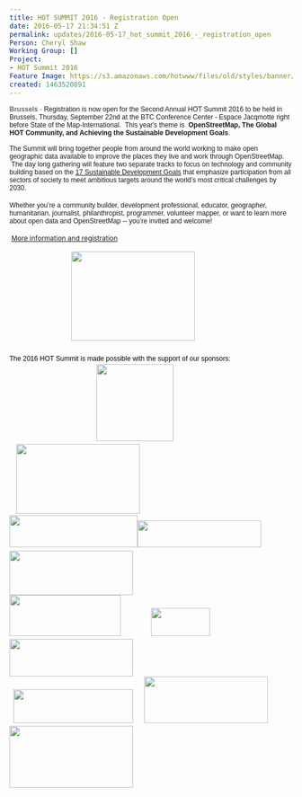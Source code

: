 ```yaml
---
title: HOT SUMMIT 2016 - Registration Open
date: 2016-05-17 21:34:51 Z
permalink: updates/2016-05-17_hot_summit_2016_-_registration_open
Person: Cheryl Shaw
Working Group: []
Project:
- HOT Summit 2016
Feature Image: https://s3.amazonaws.com/hotwww/files/old/styles/banner/public/HOT+Summit+2015.jpg
created: 1463520891
---
```


<p><span style="font-size: 12px;"><span style="font-family: arial,helvetica neue,helvetica,sans-serif;"><span style="color: #696969;"><strong>Brussels</strong> -&nbsp;</span></span></span><span style="font-family: arial, 'helvetica neue', helvetica, sans-serif; font-size: 12px;">Registration is now open for the Second Annual HOT Summit 2016 to be held in Brussels, Thursday, September 22nd at the BTC Conference Center - Espace Jacqmotte right before State of the Map-International. &nbsp;This year's theme is&nbsp;</span><span style="font-size: 12px;"><span style="font-family: arial,helvetica neue,helvetica,sans-serif;">&nbsp;<strong>OpenStreetMap, The Global HOT Community, and Achieving the Sustainable Development Goals</strong>.</span></span></p><div dir="ltr"><p><font face="arial, helvetica neue, helvetica, sans-serif"><span style="font-size: 12px;">The Summit will bring together people from around the world working to make open geographic data available to improve the places they live and work through OpenStreetMap. &nbsp;The day long gathering will feature two separate tracks to focus on technology and community building based on the&nbsp;</span></font><a style="font-family: arial, 'helvetica neue', helvetica, sans-serif; font-size: 12px;" href="https://sustainabledevelopment.un.org/?menu=1300" data-cke-saved-href="https://sustainabledevelopment.un.org/?menu=1300">17 Sustainable Development Goals</a><font face="arial, helvetica neue, helvetica, sans-serif"><span style="font-size: 12px;">&nbsp;that emphasize participation from all sectors of society to meet ambitious targets around the world’s most critical challenges by 2030.</span></font><br><br><font face="arial, helvetica neue, helvetica, sans-serif"><span style="font-size: 12px;">Whether you’re a community builder, development professi</span></font><span style="font-size: 12px; font-family: arial, 'helvetica neue', helvetica, sans-serif;">onal, educator, geographer, humanitarian, journalist, philanthropist, programmer, volunteer mapper, or want to learn more about open data and OpenStreetMap -- you’re invited and welcome!</span></p><p><span style="font-size: 12px;"><span style="color: #696969;"><span style="line-height: 1.6;">&nbsp;<a href="http://summit.hotosm.org" target="_blank" data-cke-saved-href="http://summit2016.hotosm.org">More information and registration</a></span></span></span></p></div><div dir="ltr"><span style="font-size: 12px;"><span style="color: #696969;"><span style="line-height: 1.6;"><span style="font-family: arial, 'helvetica neue', helvetica, sans-serif; color: #000000;">&nbsp; &nbsp; &nbsp; &nbsp; &nbsp; &nbsp; &nbsp; &nbsp; &nbsp; &nbsp; &nbsp; &nbsp; &nbsp; &nbsp; &nbsp; &nbsp; &nbsp;<img class="image-medium" title="2016 Hot Summit" src="https://s3.amazonaws.com/hotwww/files/old/styles/medium/public/HOTsummit2016_logo_0.png?itok=Bb4iQvZ6" alt="" style="width:220px;height:159px">&nbsp; &nbsp; &nbsp;</span></span></span></span></div><div dir="ltr">&nbsp;</div><div dir="ltr"><span style="font-size: 12px;"><span style="color: #696969;"><span style="line-height: 1.6;"><span style="font-family: arial, 'helvetica neue', helvetica, sans-serif; color: #000000;">The 2016 HOT Summit is made possible with the support of our sponsors: &nbsp;</span></span></span></span></div><div dir="ltr"><span style="font-size: 12px;"><span style="color: #696969;"><span style="line-height: 1.6;">&nbsp; &nbsp; &nbsp; &nbsp; &nbsp; &nbsp; &nbsp; &nbsp; &nbsp; &nbsp; &nbsp; &nbsp; &nbsp; &nbsp; &nbsp; &nbsp; &nbsp; &nbsp; &nbsp; &nbsp; &nbsp; &nbsp; &nbsp; <img class="image-medium" src="https://s3.amazonaws.com/hotwww/files/old/styles/medium/public/Mapbox-Graphic_0.jpg?itok=-JlI4NV0" alt="" style="width:137px;height:137px">&nbsp; &nbsp; &nbsp; &nbsp;&nbsp;</span></span></span></div><div dir="ltr"><img class="image-medium" style="color: #696969; font-size: 12px;" src="https://s3.amazonaws.com/hotwww/files/old/styles/medium/public/logo_btc.jpg?itok=26BXCTQX" alt="" style="width:238px;height:122px">&nbsp; &nbsp;<img class="image-medium" src="https://s3.amazonaws.com/hotwww/files/old/styles/medium/public/digitalglobe.jpg?itok=N7neAkVo" alt="" style="width:220px;height:124px"></div><div dir="ltr"><span style="font-size: 12px;"><span style="color: #696969;"><span style="line-height: 1.6;"><img class="image-medium" title="Mapillary" src="https://s3.amazonaws.com/hotwww/files/old/styles/medium/public/77b14c662df42f71f8a7f0775d1873f686a58788.png?itok=bSHP_wE_" alt="" style="width:228px;height:57px"><img class="image-medium" title="Spatialdev" src="https://s3.amazonaws.com/hotwww/files/old/styles/medium/public/sponsor-spatialdev-transparent-2.png?itok=WDGFqxFa" alt="" style="width:220px;height:48px">&nbsp; &nbsp; &nbsp;<img class="image-medium" src="https://s3.amazonaws.com/hotwww/files/old/styles/medium/public/American-Red-Cross.jpg?itok=NBQw2hpz" alt="" style="width:220px;height:79px"></span></span></span></div><div dir="ltr"><span style="font-size: 12px;"><span style="color: #696969;"><span style="line-height: 1.6;"><img class="image-medium" title="Mapzen" src="https://s3.amazonaws.com/hotwww/files/old/styles/medium/public/mapzen-logo-horiz-color-lit.png?itok=fa5W67gO" alt="" style="width:198px;height:73px">&nbsp; &nbsp; &nbsp; &nbsp; &nbsp; &nbsp; &nbsp; &nbsp;&nbsp;<img class="image-medium" title="Kartoza" src="https://s3.amazonaws.com/hotwww/files/old/styles/medium/public/KartozaLogo.png?itok=Wn7Bnfr6" alt="" style="width:105px;height:50px">&nbsp; &nbsp; &nbsp; &nbsp; &nbsp; &nbsp; &nbsp; &nbsp; &nbsp; &nbsp; &nbsp; &nbsp; &nbsp; &nbsp; &nbsp;<img class="image-medium" src="https://s3.amazonaws.com/hotwww/files/old/styles/medium/public/usaid%20logo.png?itok=VTOB2bbp" alt="" style="width:220px;height:67px"></span></span></span></div><div dir="ltr"><span style="font-size: 12px;"><span style="color: #696969;"><span style="line-height: 1.6;">&nbsp; <img class="image-medium" title="Devseed" src="https://s3.amazonaws.com/hotwww/files/old/styles/medium/public/https_proxy.png?itok=D4JAxLlT" alt="" style="width:213px;height:60px">&nbsp; &nbsp; &nbsp;&nbsp;<img class="image-medium" src="https://s3.amazonaws.com/hotwww/files/old/styles/medium/public/MAPS.ME_logo.png?itok=2U9SxhUY" alt="" style="width:220px;height:83px">&nbsp;&nbsp;<img class="image-medium" title="Cartodb" src="https://s3.amazonaws.com/hotwww/files/old/styles/medium/public/687474703a2f2f636172746f64622e73332e616d617a6f6e6177732e636f6d2f7374617469632f6c6f676f735f66756c6c5f636172746f64625f6c696768742e706e67.png?itok=20rY5W7u" alt="" style="width:220px;height:110px"></span></span></span></div>
